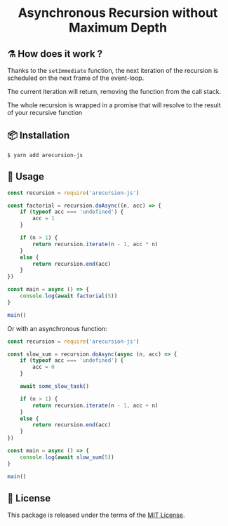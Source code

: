 <h1 align="center">Asynchronous Recursion without Maximum Depth</h1>

## :alembic: How does it work ?

Thanks to the `setImmediate` function, the next iteration of the recursion is
scheduled on the next frame of the event-loop.

The current iteration will return, removing the function from the call stack.

The whole recursion is wrapped in a promise that will resolve to the result of
your recursive function

## :package: Installation

```
$ yarn add arecursion-js
```

## :wrench: Usage

```javascript
const recursion = require('arecursion-js')

const factorial = recursion.doAsync((n, acc) => {
    if (typeof acc === 'undefined') {
        acc = 1
    }

    if (n > 1) {
        return recursion.iterate(n - 1, acc * n)
    }
    else {
        return recursion.end(acc)
    }
})

const main = async () => {
    console.log(await factorial(5))
}

main()
```

Or with an asynchronous function:

```javascript
const recursion = require('arecursion-js')

const slow_sum = recursion.doAsync(async (n, acc) => {
    if (typeof acc === 'undefined') {
        acc = 0
    }

    await some_slow_task()

    if (n > 1) {
        return recursion.iterate(n - 1, acc + n)
    }
    else {
        return recursion.end(acc)
    }
})

const main = async () => {
    console.log(await slow_sum(5))
}

main()
```

## :memo: License

This package is released under the terms of the [MIT License](LICENSE.txt).
